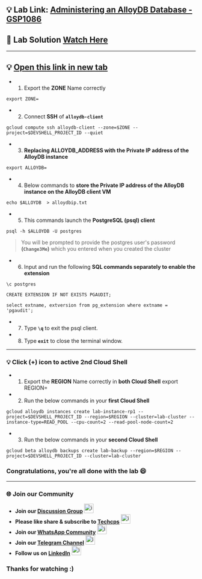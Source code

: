 
## 💡 Lab Link: [Administering an AlloyDB Database - GSP1086](https://www.cloudskillsboost.google/focuses/100851?parent=catalog)

## 🚀 Lab Solution [Watch Here](https://www.youtube.com/@techcps)

---

## 💡 [Open this link in new tab](https://console.cloud.google.com/alloydb/clusters?referrer=search&project=$DEVSHELL_PROJECT_ID)

- 1. Export the **ZONE** Name correctly
```
export ZONE=
```

- 2. Connect **SSH** of **`alloydb-client`**
```
gcloud compute ssh alloydb-client --zone=$ZONE --project=$DEVSHELL_PROJECT_ID --quiet
```

- 3. **Replacing ALLOYDB_ADDRESS with the Private IP address of the AlloyDB instance**
```
export ALLOYDB=
```

- 4. Below commands to **store the Private IP address of the AlloyDB instance on the AlloyDB client VM**
```
echo $ALLOYDB  > alloydbip.txt 
```

- 5. This commands launch the **PostgreSQL (psql) client**
```
psql -h $ALLOYDB -U postgres
```

> You will be prompted to provide the postgres user's password **(`Change3Me`)** which you entered when you created the cluster

- 6. Input and run the following **SQL commands separately to enable the extension**
```
\c postgres
```
```
CREATE EXTENSION IF NOT EXISTS PGAUDIT;
```
```
select extname, extversion from pg_extension where extname = 'pgaudit';
```

- 7. Type **`\q`** to exit the psql client.

- 8. Type **`exit`** to close the terminal window.

---

### 💡 Click (+) icon to active 2nd Cloud Shell

- 1. Export the **REGION** Name correctly in **both Cloud Shell**
export REGION=

- 2. Run the below commands in your **first Cloud Shell**
```
gcloud alloydb instances create lab-instance-rp1 --project=$DEVSHELL_PROJECT_ID --region=$REGION --cluster=lab-cluster --instance-type=READ_POOL --cpu-count=2 --read-pool-node-count=2
```

- 3. Run the below commands in your **second Cloud Shell**
```
gcloud beta alloydb backups create lab-backup --region=$REGION --project=$DEVSHELL_PROJECT_ID --cluster=lab-cluster
```

### Congratulations, you're all done with the lab 😄

---

### 🌐 Join our Community

- **Join our [Discussion Group](https://t.me/Techcpschat)** <img src="https://github.com/user-attachments/assets/a4a4b767-151c-461d-bca1-da6d4c0cd68a" alt="icon" width="25" height="25">
- **Please like share & subscribe to [Techcps](https://www.youtube.com/@techcps)** <img src="https://github.com/user-attachments/assets/6ee41001-c795-467c-8d96-06b56c246b9c" alt="icon" width="25" height="25">
- **Join our [WhatsApp Community](https://whatsapp.com/channel/0029Va9nne147XeIFkXYv71A)** <img src="https://github.com/user-attachments/assets/aa10b8b2-5424-40bc-8911-7969f29f6dae" alt="icon" width="25" height="25">
- **Join our [Telegram Channel](https://t.me/Techcps)** <img src="https://github.com/user-attachments/assets/a4a4b767-151c-461d-bca1-da6d4c0cd68a" alt="icon" width="25" height="25">
- **Follow us on [LinkedIn](https://www.linkedin.com/company/techcps/)** <img src="https://github.com/user-attachments/assets/b9da471b-2f46-4d39-bea9-acdb3b3a23b0" alt="icon" width="25" height="25">

### Thanks for watching :)
